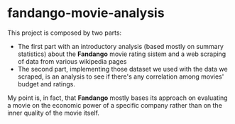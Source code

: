 # fandango-movie-analysis

This project is composed by two parts:
* The first part with an introductory analysis (based mostly on summary statistics) about the **Fandango** movie rating sistem and a web scraping of data from various wikipedia pages
* The second part, implementing those dataset we used with the data we scraped, is an analysis to see if there's any correlation among movies' budget and ratings.

My point is, in fact, that **Fandango** mostly bases its approach on evaluating a movie on the economic power of a specific company rather than on the inner quality of the movie itself.
